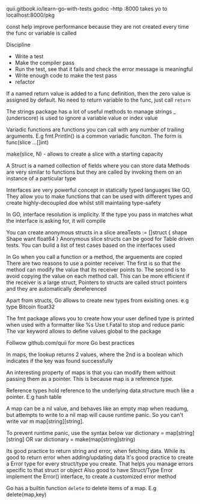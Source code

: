 quii.gitbook.io/learn-go-with-tests
godoc -http :8000 takes yo to localhost:8000/pkg

const help improve performance because they are not created every time the func or variable is called

Discipline
- Write a test 
- Make the compiler pass
- Run the test, see that it fails and check the error message is meaningful
- Write enough code to make the test pass
- refactor

If a named return value is added to a func definition, then the zero value is assigned by default. No need to return variable to the func, just call `return`

The strings package has a lot of useful methods to manage strings
_ (underscore) is used to ignore a variable value or index value

Variadic functions are functions you can call with any number of trailing arguments. E.g fmt.Println() is a common variadic funciton. The form is func(slice ...[]int)

make(slice, N) - allows to create a slice with a starting capacity

A Struct is a named collection of fields where you can store data
Methods are very similar to functions but they are called by invoking them on an instance of a particular type

Interfaces are  very powerful concept in statically typed languages like GO, They allow you to make functions that can be used with different types and create highly-decoupled doe whilst still maintaiing type-safety

In GO, interface resolution is implicity. If the type you pass in matches what the interface is asking for, it will compile

You can create anonymous structs in a slice
areaTests := []struct {
		shape Shape
		want  float64
	}
Anonymous slice structs can be good for Table driven tests. You can build a list of test cases based on the interfaces used

In Go when you call a function or a method, the arguements are copied
There are two reasons to use a pointer receiver.
The first is so that the method can modify the value that its receiver points to.
The second is to avoid copying the value on each method call. This can be more efficient if the receiver is a large struct,
Pointers to structs are called struct pointers and they are automatically dereferenced

Apart from structs, Go allows to create new types from exisiting ones. e.g type Bitcoin float32

The fmt package allows you to create how your user defined type is printed when used with a formatter like %s
Use t.Fatal to stop and reduce panic
The var keyword allows to define values global to the package

Follwow github.com/quii for more Go best practices

In maps, the lookup returns 2 values, where the 2nd is a boolean which indicates if the key was found successfully

An interesting property of maps is that you can modify them without passing them as a pointer. This is because map is a reference type.

Reference types hold reference to the underlying data structure much like a pointer. E.g hash table 

A map can be a nil value, and behaves like an empty map when readumg, but attempts to write to a nil map will cause runtime panic. So you can't write var m map[string][string].

To prevent runtime panic, use the syntax below
var dictionary = map[string][string] OR 
var dictionary = make(map[string]string)

Its good practice to return string and error, when fetching data. While its good to return error when adding/updating data
It's good practice to create a Error type for every struct/type you create. That helps you manage errors specific to that struct or object
Also good to have Struct/Type Error implement the Error() interface, to create a customized error method

Go has a builtin function `delete` to delete items of a map. E.g delete(map,key)